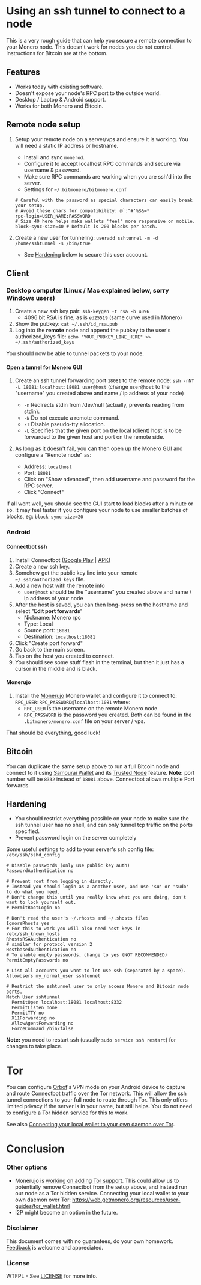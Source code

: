 # Using an ssh tunnel to connect to a node

This is a very rough guide that can help you secure a remote connection to your Monero node.  This doesn't work for nodes you do not control.  Instructions for Bitcoin are at the bottom.

## Features

- Works today with existing software.
- Doesn't expose your node's RPC port to the outside world.
- Desktop / Laptop & Android support.
- Works for both Monero and Bitcoin.

## Remote node setup

1. Setup your remote node on a server/vps and ensure it is working.  You will need a static IP address or hostname.
   - Install and sync `monerod`.
   - Configure it to accept localhost RPC commands and secure via username & password.
   - Make sure RPC commands are working when you are ssh'd into the server.
   - Settings for `~/.bitmonero/bitmonero.conf`
   ```
   # Careful with the password as special characters can easily break your setup.
   # Avoid these chars for compatibility: @`:"#'%$&=*
   rpc-login=USER_NAME:PASSWORD
   # Size 40 here helps make wallets 'feel' more responsive on mobile.
   block-sync-size=40 # Default is 200 blocks per batch.
   ```

2. Create a new user for tunneling: `useradd sshtunnel -m -d /home/sshtunnel -s /bin/true`
   - See [Hardening](#hardening) below to secure this user account.

## Client

### Desktop computer (Linux / Mac explained below, sorry Windows users)

1. Create a new ssh key pair: `ssh-keygen -t rsa -b 4096`
   - 4096 bit RSA is fine, as is `ed25519` (same curve used in Monero)
2. Show the pubkey: `cat ~/.ssh/id_rsa.pub`
3. Log into the **remote** node and append the pubkey to the user's authorized_keys file: `echo "YOUR_PUBKEY_LINE_HERE" >> ~/.ssh/authorized_keys`

You should now be able to tunnel packets to your node.

#### Open a tunnel for Monero GUI

1. Create an ssh tunnel forwarding port `18081` to the remote node: `ssh -nNT -L 18081:localhost:18081 user@host` (change `user@host` to the "username" you created above and name / ip address of your node)
   - `-n` Redirects stdin from /dev/null (actually, prevents reading from stdin).
   - `-N` Do not execute a remote command.
   - `-T` Disable pseudo-tty allocation.
   - `-L` Specifies that the given port on the local (client) host is to be forwarded to the given host and port on the remote side.

2. As long as it doesn't fail, you can then open up the Monero GUI and configure a "Remote node" as:
   - Address: `localhost`
   - Port: `18081`
   - Click on "Show advanced", then add username and password for the RPC server.
   - Click "Connect"

If all went well, you should see the GUI start to load blocks after a minute or so.  It may feel faster if you configure your node to use smaller batches of blocks, eg: `block-sync-size=20`

### Android

#### Connectbot ssh

1. Install Connectbot ([Google Play](https://play.google.com/store/apps/details?id=org.connectbot&hl=en) | [APK](https://github.com/connectbot/connectbot/releases/latest))
2. Create a new ssh key.
3. Somehow get the public key line into your remote `~/.ssh/authorized_keys` file.
4. Add a new host with the remote info 
   - `user@host` should be the "username" you created above and name / ip address of your node
5. After the host is saved, you can then long-press on the hostname and select "**Edit port forwards**"
   - Nickname: Monero rpc
   - Type: Local
   - Source port: `18081`
   - Destination: `localhost:18081`
6. Click "Create port forward"
7. Go back to the main screen.
8. Tap on the host you created to connect.
9. You should see some stuff flash in the terminal, but then it just has a cursor in the middle and is black.

#### Monerujo

1. Install the [Monerujo](https://www.monerujo.io/) Monero wallet and configure it to connect to: `RPC_USER:RPC_PASSWORD@localhost:1081` where:
   - `RPC_USER` is the username on the remote Monero node
   - `RPC_PASSWORD` is the password you created. Both can be found in the `.bitmonero/monero.conf` file on your server / vps.


That should be everything, good luck!


## Bitcoin

You can duplicate the same setup above to run a full Bitcoin node and connect to it using [Samourai Wallet](https://samouraiwallet.com/) and its [Trusted Node](https://samouraiwallet.com/features/trustednode) feature. 
**Note:** port number will be `8332` instead of `18081` above.  Connectbot allows multiple Port forwards.

## Hardening

- You should restrict everything possible on your node to make sure the ssh tunnel user has no shell, and can only tunnel tcp traffic on the ports specified.
- Prevent password login on the server completely

Some useful settings to add to your server's ssh config file: `/etc/ssh/sshd_config`

```
# Disable passwords (only use public key auth)
PasswordAuthentication no

# Prevent root from logging in directly.
# Instead you should login as a another user, and use 'su' or 'sudo' to do what you need.
# Don't change this until you really know what you are doing, don't want to lock yourself out. 
# PermitRootLogin no

# Don't read the user's ~/.rhosts and ~/.shosts files
IgnoreRhosts yes
# For this to work you will also need host keys in /etc/ssh_known_hosts
RhostsRSAAuthentication no
# similar for protocol version 2
HostbasedAuthentication no
# To enable empty passwords, change to yes (NOT RECOMMENDED)
PermitEmptyPasswords no

# List all accounts you want to let use ssh (separated by a space).
AllowUsers my_normal_user sshtunnel

# Restrict the sshtunnel user to only access Monero and Bitcoin node ports.
Match User sshtunnel
  PermitOpen localhost:18081 localhost:8332
  PermitListen none
  PermitTTY no
  X11Forwarding no
  AllowAgentForwarding no
  ForceCommand /bin/false
```

**Note:** you need to restart ssh (usually `sudo service ssh restart`) for changes to take place.

# Tor

You can configure [Orbot](https://guardianproject.info/apps/orbot/)'s VPN mode on your Android device to capture and route Connectbot traffic over the Tor network.  This will allow the ssh tunnel connections to your full node to route through Tor.  This only offers limited privacy if the server is in your name, but still helps. You do not need to configure a Tor hidden service for this to work.

See also [Connecting your local wallet to your own daemon over Tor](https://web.getmonero.org/resources/user-guides/tor_wallet.html).
  
# Conclusion

### Other options

- Monerujo is [working on adding Tor support](https://github.com/m2049r/xmrwallet/issues/100).  This could allow us to potentially remove Connectbot from the setup above, and instead run our node as a Tor hidden service. Connecting your local wallet to your own daemon over Tor: https://web.getmonero.org/resources/user-guides/tor_wallet.html
- I2P might become an option in the future.

### Disclaimer

This document comes with no guarantees, do your own homework.  [Feedback](https://github.com/jonathancross/jc-docs/issues/new?title=Feedback:%20ssh_tunnel) is welcome and appreciated.

### License

WTFPL - See [LICENSE](LICENSE) for more info.
